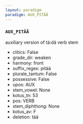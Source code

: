 ```yaml
---
layout: paradigm
paradigm: AUX_PITÄÄ
---
```

### ` AUX_PITÄÄ `

auxiliary version of tä:dä verb stem
* clitics: False
* grade_dir: weaken
* harmony: front
* suffix_regex: pitää
* plurale_tantum: False
* possessive: False
* upos: AUX
* stem_vowel: None
* kotus_tn: 53
* pos: VERB
* stem_diphthong: None
* kotus_av: F
* deletion: tää
